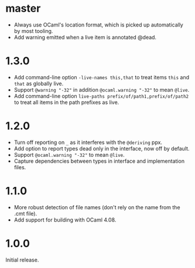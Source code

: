 # master
- Always use OCaml's location format, which is picked up automatically by most tooling.
- Add warning emitted when a live item is annotated @dead.

# 1.3.0
- Add command-line option `-live-names this,that` to treat items `this` and `that` as globally live.
- Support `@warning "-32"` in addition `@ocaml.warning "-32"` to mean `@live`.
- Add command-line option `live-paths prefix/of/path1,prefix/of/path2` to treat all items in the path prefixes as live.

# 1.2.0
- Turn off reporting on `_` as it interferes with the `@deriving` ppx.
- Add option to report types dead only in the interface, now off by default.
- Support `@ocaml.warning "-32"` to mean `@live`.
- Capture dependencies between types in interface and implementation files.

# 1.1.0
- More robust detection of file names (don't rely on the name from the .cmt file).
- Add support for building with OCaml 4.08.

# 1.0.0
Initial release.
